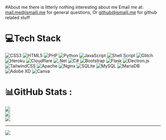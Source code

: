 #About me
there is litterly nothing interesting about me
Email me at: mail.me@ismailj.me for general questions,
Or github@ismailj.me for github related stuff
# 💻Tech Stack
![CSS3](https://img.shields.io/badge/css3-%231572B6.svg?style=flat&logo=css3&logoColor=white) ![HTML5](https://img.shields.io/badge/html5-%23E34F26.svg?style=flat&logo=html5&logoColor=white) ![PHP](https://img.shields.io/badge/php-%23777BB4.svg?style=flat&logo=php&logoColor=white) ![Python](https://img.shields.io/badge/python-3670A0?style=flat&logo=python&logoColor=ffdd54) ![JavaScript](https://img.shields.io/badge/javascript-%23323330.svg?style=flat&logo=javascript&logoColor=%23F7DF1E) ![Shell Script](https://img.shields.io/badge/shell_script-%23121011.svg?style=flat&logo=gnu-bash&logoColor=white) ![Glitch](https://img.shields.io/badge/glitch-%233333FF.svg?style=flat&logo=glitch&logoColor=white) ![Heroku](https://img.shields.io/badge/heroku-%23430098.svg?style=flat&logo=heroku&logoColor=white) ![Cloudflare](https://img.shields.io/badge/Cloudflare-F38020?style=flat&logo=Cloudflare&logoColor=white) ![.Net](https://img.shields.io/badge/.NET-5C2D91?style=flat&logo=.net&logoColor=white) ![C#](https://img.shields.io/badge/c%23-%23239120.svg?style=flat&logo=c-sharp&logoColor=white) ![Bootstrap](https://img.shields.io/badge/bootstrap-%23563D7C.svg?style=flat&logo=bootstrap&logoColor=white) ![Flask](https://img.shields.io/badge/flask-%23000.svg?style=flat&logo=flask&logoColor=white) ![Electron.js](https://img.shields.io/badge/Electron-191970?style=flat&logo=Electron&logoColor=white) ![TailwindCSS](https://img.shields.io/badge/tailwindcss-%2338B2AC.svg?style=flat&logo=tailwind-css&logoColor=white) ![Apache](https://img.shields.io/badge/apache-%23D42029.svg?style=flat&logo=apache&logoColor=white) ![Nginx](https://img.shields.io/badge/nginx-%23009639.svg?style=flat&logo=nginx&logoColor=white) ![SQLite](https://img.shields.io/badge/sqlite-%2307405e.svg?style=flat&logo=sqlite&logoColor=white) ![MySQL](https://img.shields.io/badge/mysql-%2300f.svg?style=flat&logo=mysql&logoColor=white) ![MariaDB](https://img.shields.io/badge/MariaDB-003545?style=flat&logo=mariadb&logoColor=white) ![Adobe XD](https://img.shields.io/badge/Adobe%20XD-470137?style=flat&logo=Adobe%20XD&logoColor=#FF61F6) ![Canva](https://img.shields.io/badge/Canva-%2300C4CC.svg?style=flat&logo=Canva&logoColor=white)
# 📊GitHub Stats :
![](https://github-readme-stats.vercel.app/api?username=ismail1234j&theme=nord&hide_border=false&include_all_commits=true&count_private=true)<br/>
![](https://github-readme-streak-stats.herokuapp.com/?user=ismail1234j&theme=nord&hide_border=false)<br/>
![](https://github-readme-stats.vercel.app/api/top-langs/?username=ismail1234j&theme=nord&hide_border=false&include_all_commits=true&count_private=true&layout=compact)

---
[![](https://visitcount.itsvg.in/api?id=ismail1234j&icon=0&color=0)](https://visitcount.itsvg.in)
